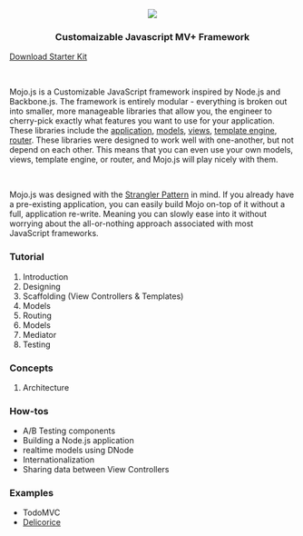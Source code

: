 
<p align="center">
  <a href="http://mojojs.com">
    <img src="https://s3.amazonaws.com/uploads.hipchat.com/12139/74559/TgjXBU1QpgjVwc0/mojo-js.png">
  </a>
  <h3 align="center">Customaizable Javascript MV+ Framework</h3>
  <p class="center text-center"><a class="btn btn-default" href="https://github.com/mojo-js/mojo-starter/archive/master.zip">Download Starter Kit</a></p>
</p>


<br />

Mojo.js is a Customizable JavaScript framework inspired by Node.js and Backbone.js. The framework is entirely modular - everything is broken out into smaller, more manageable libraries that allow you, the engineer to cherry-pick exactly what features you want to use for your application. These libraries include the [application](https://github.com/mojo-js/mojo-application), [models](https://github.com/mojo-js/mojo-model), [views](https://github.com/mojo-js/mojo-views), [template engine](https://github.com/mojo-js/mojo-paperclip), [router](https://github.com/mojo-js/mojo-router). These libraries were designed to work well with one-another, but not depend on each other. This means that you can even use your own models, views, template engine, or router, and Mojo.js will play nicely with them.

<br />

Mojo.js was designed with the [Strangler Pattern](http://martinfowler.com/bliki/StranglerApplication.html) in mind. If you already have a pre-existing application, you can easily build Mojo on-top of it without a full, application re-write. Meaning you can slowly ease into it without worrying about the all-or-nothing approach associated with most JavaScript frameworks.



### Tutorial

1. Introduction
2. Designing
3. Scaffolding (View Controllers & Templates)
4. Models
3. Routing
4. Models
5. Mediator
6. Testing

### Concepts

1. Architecture

### How-tos

- A/B Testing components
- Building a Node.js application
- realtime models using DNode
- Internationalization
- Sharing data between View Controllers

### Examples

- TodoMVC
- [Delicorice](https://github.com/classdojo/delicorice)
